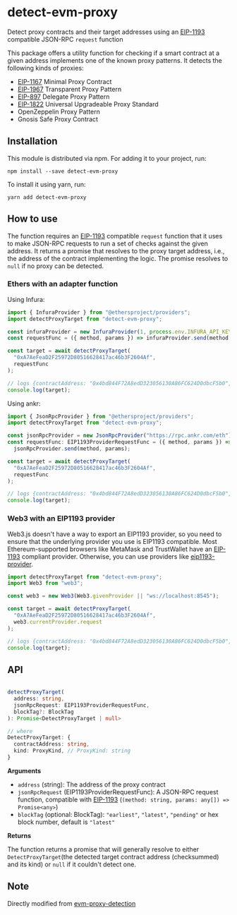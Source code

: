 # detect-evm-proxy

Detect proxy contracts and their target addresses using an
[EIP-1193](https://eips.ethereum.org/EIPS/eip-1193) compatible JSON-RPC
`request` function

This package offers a utility function for checking if a smart contract at a
given address implements one of the known proxy patterns. It detects the
following kinds of proxies:

- [EIP-1167](https://eips.ethereum.org/EIPS/eip-1167) Minimal Proxy Contract
- [EIP-1967](https://eips.ethereum.org/EIPS/eip-1967) Transparent Proxy Pattern
- [EIP-897](https://eips.ethereum.org/EIPS/eip-897) Delegate Proxy Pattern
- [EIP-1822](https://eips.ethereum.org/EIPS/eip-1822) Universal Upgradeable
  Proxy Standard
- OpenZeppelin Proxy Pattern
- Gnosis Safe Proxy Contract

## Installation

This module is distributed via npm. For adding it to your project, run:

```
npm install --save detect-evm-proxy
```

To install it using yarn, run:

```
yarn add detect-evm-proxy
```

## How to use

The function requires an [EIP-1193](https://eips.ethereum.org/EIPS/eip-1193)
compatible `request` function that it uses to make JSON-RPC requests to run a
set of checks against the given address. It returns a promise that resolves to
the proxy target address, i.e., the address of the contract implementing the
logic. The promise resolves to `null` if no proxy can be detected.

### Ethers with an adapter function

Using Infura:

```ts
import { InfuraProvider } from "@ethersproject/providers";
import detectProxyTarget from "detect-evm-proxy";

const infuraProvider = new InfuraProvider(1, process.env.INFURA_API_KEY);
const requestFunc = ({ method, params }) => infuraProvider.send(method, params);

const target = await detectProxyTarget(
  "0xA7AeFeaD2F25972D80516628417ac46b3F2604Af",
  requestFunc
);

// logs {contractAddress: "0x4bd844F72A8edD323056130A86FC624D0dbcF5b0", kind: "EIP-1967 Transparent Proxy Pattern"}
console.log(target);
```

Using ankr:

```ts
import { JsonRpcProvider } from "@ethersproject/providers";
import detectProxyTarget from "detect-evm-proxy";

const jsonRpcProvider = new JsonRpcProvider("https://rpc.ankr.com/eth");
const requestFunc: EIP1193ProviderRequestFunc = ({ method, params }) =>
  jsonRpcProvider.send(method, params);

const target = await detectProxyTarget(
  "0xA7AeFeaD2F25972D80516628417ac46b3F2604Af",
  requestFunc
);

// logs {contractAddress: "0x4bd844F72A8edD323056130A86FC624D0dbcF5b0", kind: "EIP-1967 Transparent Proxy Pattern"}
console.log(target);
```

### Web3 with an EIP1193 provider

Web3.js doesn't have a way to export an EIP1193 provider, so you need to ensure
that the underlying provider you use is EIP1193 compatible. Most
Ethereum-supported browsers like MetaMask and TrustWallet have an
[EIP-1193](https://eips.ethereum.org/EIPS/eip-1193) compliant provider.
Otherwise, you can use providers like
[eip1193-provider](https://www.npmjs.com/package/eip1193-provider).

```ts
import detectProxyTarget from "detect-evm-proxy";
import Web3 from "web3";

const web3 = new Web3(Web3.givenProvider || "ws://localhost:8545");

const target = await detectProxyTarget(
  "0xA7AeFeaD2F25972D80516628417ac46b3F2604Af",
  web3.currentProvider.request
);

// logs {contractAddress: "0x4bd844F72A8edD323056130A86FC624D0dbcF5b0", kind: "EIP-1967 Transparent Proxy Pattern"}
console.log(target);
```

## API

```ts

detectProxyTarget(
  address: string,
  jsonRpcRequest: EIP1193ProviderRequestFunc,
  blockTag?: BlockTag
): Promise<DetectProxyTarget | null>

// where
DetectProxyTarget: {
  contractAddress: string,
  kind: ProxyKind, // ProxyKind: string
}

```

**Arguments**

- `address` (string): The address of the proxy contract
- `jsonRpcRequest` (EIP1193ProviderRequestFunc): A JSON-RPC request function,
  compatible with [EIP-1193](https://eips.ethereum.org/EIPS/eip-1193)
  (`(method: string, params: any[]) => Promise<any>`)
- `blockTag` (optional: BlockTag): `"earliest"`, `"latest"`, `"pending"` or hex
  block number, default is `"latest"`

**Returns**

The function returns a promise that will generally resolve to either
`DetectProxyTarget`(the detected target contract address (checksummed) and its
kind) or `null` if it couldn't detect one.

## Note

Directly modified from
[evm-proxy-detection](https://github.com/gnosis/evm-proxy-detection)
